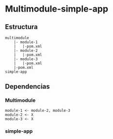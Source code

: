 # Multimodule-simple-app

## Estructura

    multimodule
        |- module-1
        |   |-pom.xml
        |- module-2
        |   |-pom.xml
        |- module-3
        |   |-pom.xml
        |-pom.xml
    simple-app

## Dependencias

### Multimodule

    module-1 <- module-2, module-3
    module-2 <- X
    module-3 <- X

### simple-app
